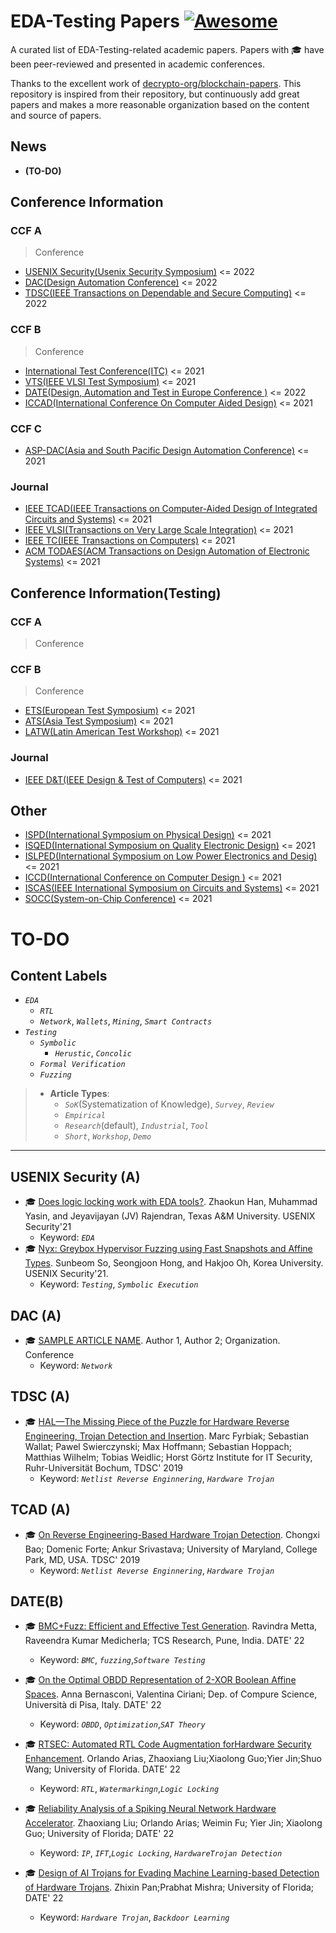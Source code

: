 # EDA-Testing Papers [![Awesome](https://cdn.rawgit.com/sindresorhus/awesome/d7305f38d29fed78fa85652e3a63e154dd8e8829/media/badge.svg)](https://github.com/sindresorhus/awesome)

A curated list of EDA-Testing-related academic papers. Papers with 🎓 have been
peer-reviewed and presented in academic conferences.

Thanks to the excellent work of [decrypto-org/blockchain-papers](https://github.com/decrypto-org/blockchain-papers). This repository is inspired from their repository, but continuously add great papers and makes a more reasonable organization based on the content and source of papers.



## News

- **(TO-DO)**

## Conference Information

### CCF A

> Conference

- [USENIX Security(Usenix Security Symposium)](#usenix-security-a) <= 2022
- [DAC(Design Automation Conference)](#dac-a) <= 2022
- [TDSC(IEEE Transactions on Dependable and Secure Computing)](#tdsc-a) <= 2022


### CCF B

> Conference

- [International Test Conference(ITC)](#itc-a) <= 2021
- [VTS(IEEE VLSI Test Symposium)](#vts-a) <= 2021
- [DATE(Design, Automation and Test in Europe Conference )](#date-b) <= 2022
- [ICCAD(International Conference On Computer Aided Design)](#iccad-a) <= 2021


### CCF C

- [ASP-DAC(Asia and South Pacific Design Automation Conference)](#esorics-b) <= 2021

### Journal

- [IEEE TCAD(IEEE Transactions on Computer-Aided Design of Integrated Circuits and Systems)](#tcad-j) <= 2021
- [IEEE VLSI(Transactions on Very Large Scale Integration)](#vlsi-j) <= 2021
- [IEEE TC(IEEE Transactions on Computers)](#tx-j) <= 2021
- [ACM TODAES(ACM Transactions on Design Automation of Electronic Systems)](#todaes-j) <= 2021


## Conference Information(Testing)

### CCF A

> Conference






### CCF B

> Conference

- [ETS(European Test Symposium)](#ets-b) <= 2021
- [ATS(Asia Test Symposium)](#ats-b) <= 2021
- [LATW(Latin American Test Workshop)](#latw-a) <= 2021


### Journal

- [IEEE D&T(IEEE Design & Test of Computers)](#dt-j) <= 2021

## Other

- [ISPD(International Symposium on Physical Design)](#ets-o) <= 2021
- [ISQED(International Symposium on Quality Electronic Design)](#isqed-o) <= 2021
- [ISLPED(International Symposium on Low Power Electronics and Desig)](#islped-o) <= 2021
- [ICCD(International Conference on Computer Design )](#iccd-o) <= 2021
- [ISCAS(IEEE International Symposium on Circuits and Systems)](#iscas-o) <= 2021
- [SOCC(System-on-Chip Conference)](#socc-o) <= 2021

# TO-DO
## Content Labels

- _`EDA`_
  - _`RTL`_
  - _`Network`_, _`Wallets`_, _`Mining`_, _`Smart Contracts`_
- _`Testing`_
  - _`Symbolic`_
    -  _`Herustic`_, _`Concolic`_
  - _`Formal Verification`_
  - _`Fuzzing`_

> - **Article Types**:
>   - _`SoK`_(Systematization of Knowledge), _`Survey`_, _`Review`_
>   - _`Empirical`_
>   - _`Research`_(default), _`Industrial`_, _`Tool`_
>   - _`Short`_, _`Workshop`_, _`Demo`_

---

## USENIX Security (A)

- 🎓 [Does logic locking work with EDA tools?](https://www.usenix.org/system/files/sec21-han-zhaokun.pdf). Zhaokun Han, Muhammad Yasin, and Jeyavijayan (JV) Rajendran, Texas A&M University. USENIX Security'21
  - Keyword: _`EDA`_
- 🎓 [Nyx: Greybox Hypervisor Fuzzing using Fast Snapshots and Affine Types](https://www.usenix.org/system/files/sec21-so.pdf). Sunbeom So, Seongjoon Hong, and Hakjoo Oh, Korea University. USENIX Security'21.
  - Keyword: _`Testing`_, _`Symbolic Execution`_

## DAC (A)

- 🎓 [SAMPLE ARTICLE NAME](https://www.usenix.org/system/files/sec21fall-tran.pdf). Author 1, Author 2; Organization. Conference
  - Keyword: _`Network`_

## TDSC (A)

- 🎓 [HAL—The Missing Piece of the Puzzle for Hardware Reverse Engineering, Trojan Detection and Insertion](https://ieeexplore.ieee.org/document/8306831). Marc Fyrbiak; Sebastian Wallat; Pawel Swierczynski; Max Hoffmann; Sebastian Hoppach; Matthias Wilhelm; Tobias Weidlic; Horst Görtz Institute for IT Security, Ruhr-Universität Bochum, TDSC' 2019
  - Keyword: _`Netlist Reverse Enginnering`_, _`Hardware Trojan`_

## TCAD (A)

- 🎓 [On Reverse Engineering-Based Hardware Trojan Detection](https://ieeexplore.ieee.org/document/7293657). Chongxi Bao; Domenic Forte; Ankur Srivastava; University of Maryland, College Park, MD, USA. TDSC' 2019
  - Keyword: _`Netlist Reverse Enginnering`_, _`Hardware Trojan`_

## DATE(B)

- 🎓 [BMC+Fuzz: Efficient and Effective Test Generation](https://ieeexplore.ieee.org/document/9774672). Ravindra Metta, Raveendra Kumar Medicherla; TCS Research, Pune, India. DATE' 22
  - Keyword: _`BMC`_, _`fuzzing`_,_`Software Testing`_

- 🎓 [On the Optimal OBDD Representation of 2-XOR Boolean Affine Spaces](https://ieeexplore.ieee.org/document/9774551). Anna Bernasconi, Valentina Ciriani; Dep. of Compure Science, Università di Pisa, Italy. DATE' 22
  - Keyword: _`OBDD`_, _`Optimization`_,_`SAT Theory`_

- 🎓 [RTSEC: Automated RTL Code Augmentation forHardware Security Enhancement](https://ieeexplore.ieee.org/document/9774745). Orlando Arias, Zhaoxiang Liu;Xiaolong Guo;Yier Jin;Shuo Wang; University of Florida. DATE' 22
  - Keyword: _`RTL`_, _`Watermarkingn`_,_`Logic Locking`_

- 🎓 [Reliability Analysis of a Spiking Neural Network Hardware Accelerator](https://ieeexplore.ieee.org/document/9774711). Zhaoxiang Liu; Orlando Arias; Weimin Fu; Yier Jin; Xiaolong Guo; University of Florida; DATE' 22
  - Keyword: _`IP`_, _`IFT`_,_`Logic Locking`_, _`HardwareTrojan Detection`_

- 🎓 [Design of AI Trojans for Evading Machine Learning-based Detection of Hardware Trojans](https://ieeexplore.ieee.org/document/9774654). Zhixin Pan;Prabhat Mishra; University of Florida; DATE' 22
  - Keyword: _`Hardware Trojan`_, _`Backdoor Learning`_
